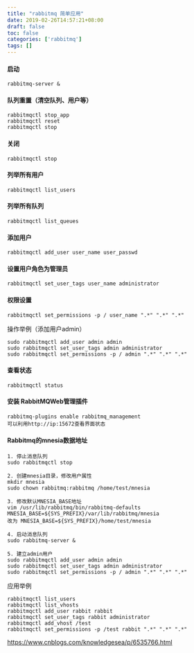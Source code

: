 ```yaml
---
title: "rabbitmq 简单应用"
date: 2019-02-26T14:57:21+08:00
draft: false
toc: false
categories: ['rabbitmq']
tags: []
---
```


#### 启动
```
rabbitmq-server &
```

#### 队列重置（清空队列、用户等）
```
rabbitmqctl stop_app
rabbitmqctl reset
rabbitmqctl stop
```
#### 关闭
```
rabbitmqctl stop
```
#### 列举所有用户
```
rabbitmqctl list_users
```
#### 列举所有队列
```
rabbitmqctl list_queues
```
#### 添加用户
```
rabbitmqctl add_user user_name user_passwd
```
#### 设置用户角色为管理员
```
rabbitmqctl set_user_tags user_name administrator
```
#### 权限设置
```
rabbitmqctl set_permissions -p / user_name ".*" ".*" ".*"
```
操作举例（添加用户admin）
```
sudo rabbitmqctl add_user admin admin
sudo rabbitmqctl set_user_tags admin administrator
sudo rabbitmqctl set_permissions -p / admin ".*" ".*" ".*"
```
#### 查看状态
```
rabbitmqctl status
```
#### 安装 RabbitMQWeb管理插件
```
rabbitmq-plugins enable rabbitmq_management 
可以利用http://ip:15672查看界面状态
```
#### Rabbitmq的mnesia数据地址
```
1. 停止消息队列
sudo rabbitmqctl stop 

2. 创建mnesia目录，修改用户属性
mkdir mnesia
sudo chown rabbitmq:rabbitmq /home/test/mnesia

3. 修改默认MNESIA_BASE地址
vim /usr/lib/rabbitmq/bin/rabbitmq-defaults
MNESIA_BASE=${SYS_PREFIX}/var/lib/rabbitmq/mnesia
改为 MNESIA_BASE=${SYS_PREFIX}/home/test/mnesia

4. 启动消息队列
sudo rabbitmq-server &

5. 建立admin用户
sudo rabbitmqctl add_user admin admin
sudo rabbitmqctl set_user_tags admin administrator
sudo rabbitmqctl set_permissions -p / admin ".*" ".*" ".*"
```

应用举例
```
rabbitmqctl list_users
rabbitmqctl list_vhosts
rabbitmqctl add_user rabbit rabbit
rabbitmqctl set_user_tags rabbit administrator
rabbitmqctl add_vhost /test
rabbitmqctl set_permissions -p /test rabbit ".*" ".*" ".*"
```


https://www.cnblogs.com/knowledgesea/p/6535766.html
